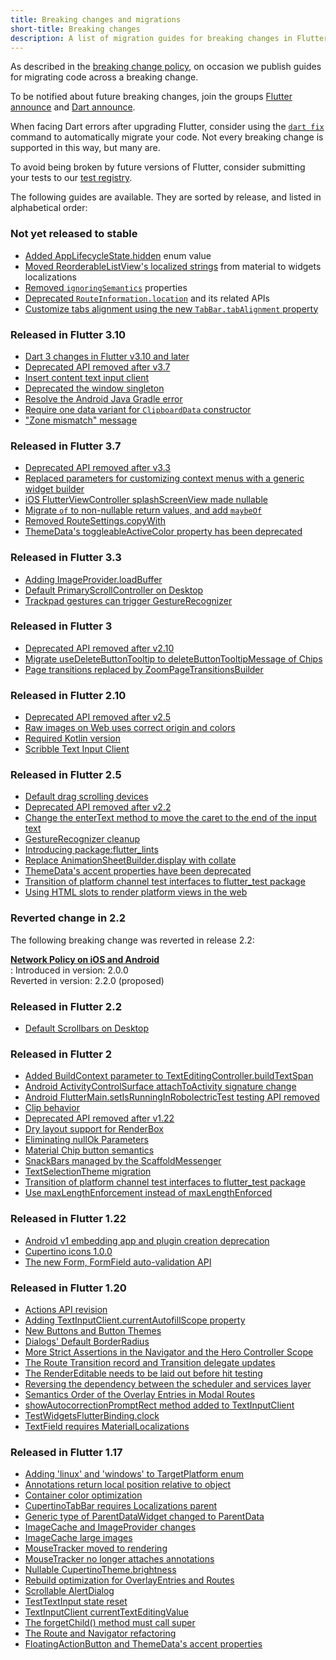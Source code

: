 ```yaml
---
title: Breaking changes and migrations
short-title: Breaking changes
description: A list of migration guides for breaking changes in Flutter.
---
```


As described in the [breaking change policy][],
on occasion we publish guides
for migrating code across a breaking change.

To be notified about future breaking changes,
join the groups [Flutter announce][] and [Dart announce][].

When facing Dart errors after upgrading Flutter,
consider using the [`dart fix`][] command
to automatically migrate your code.
Not every breaking change is supported in this way,
but many are.

To avoid being broken by future versions of Flutter,
consider submitting your tests to our [test registry].

The following guides are available. They are sorted by
release, and listed in alphabetical order:

[breaking change policy]: {{site.url}}/resources/compatibility
[Flutter announce]: {{site.groups}}/forum/#!forum/flutter-announce
[Dart announce]: https://groups.google.com/a/dartlang.org/g/announce
[`dart fix`]: {{site.url}}/tools/flutter-fix
[test registry]: https://github.com/flutter/tests

### Not yet released to stable

* [Added AppLifecycleState.hidden][] enum value
* [Moved ReorderableListView's localized strings][]  from material to widgets localizations
* [Removed `ignoringSemantics`][] properties
* [Deprecated `RouteInformation.location`][] and its related APIs
* [Customize tabs alignment using the new `TabBar.tabAlignment` property][]

[Added AppLifecycleState.hidden]: {{site.url}}/release/breaking-changes/add-applifecyclestate-hidden
[Moved ReorderableListView's localized strings]: {{site.url}}/release/breaking-changes/material-localized-strings
[Removed `ignoringSemantics`]: {{site.url}}/release/breaking-changes/ignoringsemantics-migration
[Deprecated `RouteInformation.location`]: {{site.url}}/release/breaking-changes/route-information-uri
[Customize tabs alignment using the new `TabBar.tabAlignment` property]: {{site.url}}/release/breaking-changes/tab-alignment

### Released in Flutter 3.10

* [Dart 3 changes in Flutter v3.10 and later][]
* [Deprecated API removed after v3.7][]
* [Insert content text input client][]
* [Deprecated the window singleton][]
* [Resolve the Android Java Gradle error][]
* [Require one data variant for `ClipboardData` constructor][]
* ["Zone mismatch" message][]

[Dart 3 changes in Flutter v3.10 and later]: {{site.dart-site}}/resources/dart-3-migration
[Deprecated API removed after v3.7]: {{site.url}}/release/breaking-changes/3-7-deprecations
[Insert Content Text Input Client]: {{site.url}}/release/breaking-changes/insert-content-text-input-client
[Deprecated the window singleton]: {{site.url}}/release/breaking-changes/window-singleton
[Resolve the Android Java Gradle error]: {{site.url}}/release/breaking-changes/android-java-gradle-migration-guide
[Require one data variant for `ClipboardData` constructor]: {{site.url}}/release/breaking-changes/clipboard-data-required
["Zone mismatch" message]: {{site.url}}/release/breaking-changes/zone-errors

### Released in Flutter 3.7

* [Deprecated API removed after v3.3][]
* [Replaced parameters for customizing context menus with a generic widget builder][]
* [iOS FlutterViewController splashScreenView made nullable][]
* [Migrate `of` to non-nullable return values, and add `maybeOf`][]
* [Removed RouteSettings.copyWith][]
* [ThemeData's toggleableActiveColor property has been deprecated][]

[Replaced parameters for customizing context menus with a generic widget builder]: {{site.url}}/release/breaking-changes/context-menus
[Deprecated API removed after v3.3]: {{site.url}}/release/breaking-changes/3-3-deprecations
[iOS FlutterViewController splashScreenView made nullable]: {{site.url}}/release/breaking-changes/ios-flutterviewcontroller-splashscreenview-nullable
[Migrate `of` to non-nullable return values, and add `maybeOf`]: {{site.url}}/release/breaking-changes/supplemental-maybeOf-migration
[Removed RouteSettings.copyWith]: {{site.url}}/release/breaking-changes/routesettings-copywith-migration
[ThemeData's toggleableActiveColor property has been deprecated]: {{site.url}}/release/breaking-changes/toggleable-active-color

### Released in Flutter 3.3

* [Adding ImageProvider.loadBuffer][]
* [Default PrimaryScrollController on Desktop][]
* [Trackpad gestures can trigger GestureRecognizer][]

[Adding ImageProvider.loadBuffer]: {{site.url}}/release/breaking-changes/image-provider-load-buffer
[Default PrimaryScrollController on Desktop]: {{site.url}}/release/breaking-changes/primary-scroll-controller-desktop
[Trackpad gestures can trigger GestureRecognizer]: {{site.url}}/release/breaking-changes/trackpad-gestures

### Released in Flutter 3

* [Deprecated API removed after v2.10][]
* [Migrate useDeleteButtonTooltip to deleteButtonTooltipMessage of Chips][]
* [Page transitions replaced by ZoomPageTransitionsBuilder][]

[Deprecated API removed after v2.10]: {{site.url}}/release/breaking-changes/2-10-deprecations
[Page transitions replaced by ZoomPageTransitionsBuilder]: {{site.url}}/release/breaking-changes/page-transition-replaced-by-ZoomPageTransitionBuilder
[Migrate useDeleteButtonTooltip to deleteButtonTooltipMessage of Chips]: {{site.url}}/release/breaking-changes/chip-usedeletebuttontooltip-migration

### Released in Flutter 2.10

* [Deprecated API removed after v2.5][]
* [Raw images on Web uses correct origin and colors][]
* [Required Kotlin version][]
* [Scribble Text Input Client][]

[Deprecated API removed after v2.5]: {{site.url}}/release/breaking-changes/2-5-deprecations
[Raw images on Web uses correct origin and colors]: {{site.url}}/release/breaking-changes/raw-images-on-web-uses-correct-origin-and-colors
[Required Kotlin version]: {{site.url}}/release/breaking-changes/kotlin-version
[Scribble Text Input Client]: {{site.url}}/release/breaking-changes/scribble-text-input-client

### Released in Flutter 2.5

* [Default drag scrolling devices][]
* [Deprecated API removed after v2.2][]
* [Change the enterText method to move the caret to the end of the input text][]
* [GestureRecognizer cleanup][]
* [Introducing package:flutter_lints][]
* [Replace AnimationSheetBuilder.display with collate][]
* [ThemeData's accent properties have been deprecated][]
* [Transition of platform channel test interfaces to flutter_test package][]
* [Using HTML slots to render platform views in the web][]

[Change the enterText method to move the caret to the end of the input text]: {{site.url}}/release/breaking-changes/enterText-trailing-caret
[Default drag scrolling devices]: {{site.url}}/release/breaking-changes/default-scroll-behavior-drag
[Deprecated API removed after v2.2]: {{site.url}}/release/breaking-changes/2-2-deprecations
[GestureRecognizer cleanup]: {{site.url}}/release/breaking-changes/gesture-recognizer-add-allowed-pointer
[Introducing package:flutter_lints]: {{site.url}}/release/breaking-changes/flutter-lints-package
[Replace AnimationSheetBuilder.display with collate]: {{site.url}}/release/breaking-changes/animation-sheet-builder-display
[ThemeData's accent properties have been deprecated]: {{site.url}}/release/breaking-changes/theme-data-accent-properties
[Transition of platform channel test interfaces to flutter_test package]: {{site.url}}/release/breaking-changes/mock-platform-channels
[Using HTML slots to render platform views in the web]: {{site.url}}/release/breaking-changes/platform-views-using-html-slots-web

### Reverted change in 2.2

The following breaking change was reverted in release 2.2:

<b>[Network Policy on iOS and Android][]</b><br>
:  Introduced in version: 2.0.0<br>
   Reverted in version:   2.2.0 (proposed)

[Network Policy on iOS and Android]: {{site.url}}/release/breaking-changes/network-policy-ios-android

### Released in Flutter 2.2

* [Default Scrollbars on Desktop][]

[Default Scrollbars on Desktop]: {{site.url}}/release/breaking-changes/default-desktop-scrollbars

### Released in Flutter 2

* [Added BuildContext parameter to TextEditingController.buildTextSpan][]
* [Android ActivityControlSurface attachToActivity signature change][]
* [Android FlutterMain.setIsRunningInRobolectricTest testing API removed][]
* [Clip behavior][]
* [Deprecated API removed after v1.22][]
* [Dry layout support for RenderBox][]
* [Eliminating nullOk Parameters][]
* [Material Chip button semantics][]
* [SnackBars managed by the ScaffoldMessenger][]
* [TextSelectionTheme migration][]
* [Transition of platform channel test interfaces to flutter_test package][]
* [Use maxLengthEnforcement instead of maxLengthEnforced][]

[Added BuildContext parameter to TextEditingController.buildTextSpan]: {{site.url}}/release/breaking-changes/buildtextspan-buildcontext
[Android ActivityControlSurface attachToActivity signature change]: {{site.url}}/release/breaking-changes/android-activity-control-surface-attach
[Android FlutterMain.setIsRunningInRobolectricTest testing API removed]: {{site.url}}/release/breaking-changes/android-setIsRunningInRobolectricTest-removed
[Clip behavior]: {{site.url}}/release/breaking-changes/clip-behavior
[Deprecated API removed after v1.22]: {{site.url}}/release/breaking-changes/1-22-deprecations
[Dry layout support for RenderBox]: {{site.url}}/release/breaking-changes/renderbox-dry-layout
[Eliminating nullOk Parameters]: {{site.url}}/release/breaking-changes/eliminating-nullok-parameters
[Material Chip button semantics]: {{site.url}}/release/breaking-changes/material-chip-button-semantics
[SnackBars managed by the ScaffoldMessenger]: {{site.url}}/release/breaking-changes/scaffold-messenger
[TextSelectionTheme migration]: {{site.url}}/release/breaking-changes/text-selection-theme
[Use maxLengthEnforcement instead of maxLengthEnforced]: {{site.url}}/release/breaking-changes/use-maxLengthEnforcement-instead-of-maxLengthEnforced
[Transition of platform channel test interfaces to flutter_test package]: {{site.url}}/release/breaking-changes/mock-platform-channels

### Released in Flutter 1.22

* [Android v1 embedding app and plugin creation deprecation][]
* [Cupertino icons 1.0.0][]
* [The new Form, FormField auto-validation API][]


[Android v1 embedding app and plugin creation deprecation]: {{site.url}}/release/breaking-changes/android-v1-embedding-create-deprecation
[Cupertino icons 1.0.0]: {{site.url}}/release/breaking-changes/cupertino-icons-1.0.0
[The new Form, FormField auto-validation API]: {{site.url}}/release/breaking-changes/form-field-autovalidation-api

### Released in Flutter 1.20

* [Actions API revision][]
* [Adding TextInputClient.currentAutofillScope property][]
* [New Buttons and Button Themes][]
* [Dialogs' Default BorderRadius][]
* [More Strict Assertions in the Navigator and the Hero Controller Scope][]
* [The Route Transition record and Transition delegate updates][]
* [The RenderEditable needs to be laid out before hit testing][]
* [Reversing the dependency between the scheduler and services layer][]
* [Semantics Order of the Overlay Entries in Modal Routes][]
* [showAutocorrectionPromptRect method added to TextInputClient][]
* [TestWidgetsFlutterBinding.clock][]
* [TextField requires MaterialLocalizations][]

[Actions API revision]: {{site.url}}/release/breaking-changes/actions-api-revision
[Adding TextInputClient.currentAutofillScope property]: {{site.url}}/release/breaking-changes/add-currentAutofillScope-to-TextInputClient
[New Buttons and Button Themes]: {{site.url}}/release/breaking-changes/buttons
[Dialogs' Default BorderRadius]: {{site.url}}/release/breaking-changes/dialog-border-radius
[More Strict Assertions in the Navigator and the Hero Controller Scope]: {{site.url}}/release/breaking-changes/hero-controller-scope
[Reversing the dependency between the scheduler and services layer]: {{site.url}}/release/breaking-changes/services-scheduler-dependency-reversed
[The RenderEditable needs to be laid out before hit testing]: {{site.url}}/release/breaking-changes/rendereditable-layout-before-hit-test
[Semantics Order of the Overlay Entries in Modal Routes]: {{site.url}}/release/breaking-changes/modal-router-semantics-order
[showAutocorrectionPromptRect method added to TextInputClient]: {{site.url}}/release/breaking-changes/add-showAutocorrectionPromptRect
[TestWidgetsFlutterBinding.clock]: {{site.url}}/release/breaking-changes/test-widgets-flutter-binding-clock
[TextField requires MaterialLocalizations]: {{site.url}}/release/breaking-changes/text-field-material-localizations
[The Route Transition record and Transition delegate updates]: {{site.url}}/release/breaking-changes/route-transition-record-and-transition-delegate

### Released in Flutter 1.17

* [Adding 'linux' and 'windows' to TargetPlatform enum][]
* [Annotations return local position relative to object][]
* [Container color optimization][]
* [CupertinoTabBar requires Localizations parent][]
* [Generic type of ParentDataWidget changed to ParentData][]
* [ImageCache and ImageProvider changes][]
* [ImageCache large images][]
* [MouseTracker moved to rendering][]
* [MouseTracker no longer attaches annotations][]
* [Nullable CupertinoTheme.brightness][]
* [Rebuild optimization for OverlayEntries and Routes][]
* [Scrollable AlertDialog][]
* [TestTextInput state reset][]
* [TextInputClient currentTextEditingValue][]
* [The forgetChild() method must call super][]
* [The Route and Navigator refactoring][]
* [FloatingActionButton and ThemeData's accent properties][]

[Adding 'linux' and 'windows' to TargetPlatform enum]: {{site.url}}/release/breaking-changes/target-platform-linux-windows
[Annotations return local position relative to object]: {{site.url}}/release/breaking-changes/annotations-return-local-position-relative-to-object
[Container color optimization]: {{site.url}}/release/breaking-changes/container-color
[CupertinoTabBar requires Localizations parent]: {{site.url}}/release/breaking-changes/cupertino-tab-bar-localizations
[Generic type of ParentDataWidget changed to ParentData]: {{site.url}}/release/breaking-changes/parent-data-widget-generic-type
[ImageCache and ImageProvider changes]: {{site.url}}/release/breaking-changes/image-cache-and-provider
[ImageCache large images]: {{site.url}}/release/breaking-changes/imagecache-large-images
[MouseTracker moved to rendering]: {{site.url}}/release/breaking-changes/mouse-tracker-moved-to-rendering
[MouseTracker no longer attaches annotations]: {{site.url}}/release/breaking-changes/mouse-tracker-no-longer-attaches-annotations
[Nullable CupertinoTheme.brightness]: {{site.url}}/release/breaking-changes/nullable-cupertinothemedata-brightness
[Rebuild optimization for OverlayEntries and Routes]: {{site.url}}/release/breaking-changes/overlay-entry-rebuilds
[Replace AnimationSheetBuilder.display with collate]: {{site.url}}/release/breaking-changes/animation-sheet-builder-display
[Scrollable AlertDialog]: {{site.url}}/release/breaking-changes/scrollable-alert-dialog
[TestTextInput state reset]: {{site.url}}/release/breaking-changes/test-text-input
[TextInputClient currentTextEditingValue]: {{site.url}}/release/breaking-changes/text-input-client-current-value
[The forgetChild() method must call super]: {{site.url}}/release/breaking-changes/forgetchild-call-super
[The Route and Navigator refactoring]: {{site.url}}/release/breaking-changes/route-navigator-refactoring
[FloatingActionButton and ThemeData's accent properties]: {{site.url}}/release/breaking-changes/fab-theme-data-accent-properties
